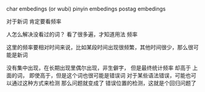 
char embedings (or wubi)
pinyin embedings
postag embedings


对于新词
肯定要看频率

人怎么解决没看过的词？
看了很多遍，才知道用法 频率

这里的频率要相对时间来说，比如某段时间出现很频繁，其他时间很少，那么很可能是新词

没有集中出现，在长期出现里偶尔出现，非生僻字， 但是最终统计频率 却高于 上面的词， 即使高于，但是这个词也很可能是错误词
对于某些语法错误，可能也可以通过这种方式来检测
那么问题就变成了 错误位置的检测，这就是个回归问题了
